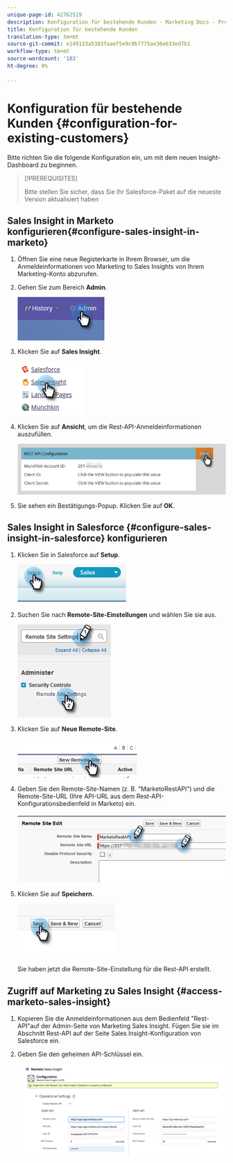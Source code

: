 ```yaml
---
unique-page-id: 42762519
description: Konfiguration für bestehende Kunden - Marketing Docs - Produktdokumentation
title: Konfiguration für bestehende Kunden
translation-type: tm+mt
source-git-commit: e149133a5383faaef5e9c9b7775ae36e633ed7b1
workflow-type: tm+mt
source-wordcount: '183'
ht-degree: 0%

---
```



# Konfiguration für bestehende Kunden {#configuration-for-existing-customers}

Bitte richten Sie die folgende Konfiguration ein, um mit dem neuen Insight-Dashboard zu beginnen.

>[!PREREQUISITES]
>
>Bitte stellen Sie sicher, dass Sie Ihr Salesforce-Paket auf die neueste Version aktualisiert haben

## Sales Insight in Marketo konfigurieren{#configure-sales-insight-in-marketo}

1. Öffnen Sie eine neue Registerkarte in Ihrem Browser, um die Anmeldeinformationen von Marketing to Sales Insights von Ihrem Marketing-Konto abzurufen.
1. Gehen Sie zum Bereich **Admin**.

   ![](assets/configure-1.png)

1. Klicken Sie auf **Sales Insight**.

   ![](assets/configure-2.png)

1. Klicken Sie auf **Ansicht**, um die Rest-API-Anmeldeinformationen auszufüllen.

   ![](assets/configure-3.png)

1. Sie sehen ein Bestätigungs-Popup. Klicken Sie auf **OK**.

## Sales Insight in Salesforce {#configure-sales-insight-in-salesforce} konfigurieren

1. Klicken Sie in Salesforce auf **Setup**.

   ![](assets/sfdc-1.png)

1. Suchen Sie nach **Remote-Site-Einstellungen** und wählen Sie sie aus.

   ![](assets/sfdc-2.png)

1. Klicken Sie auf **Neue Remote-Site**.

   ![](assets/sfdc-3.png)

1. Geben Sie den Remote-Site-Namen (z. B. &quot;MarketoRestAPI&quot;) und die Remote-Site-URL (Ihre API-URL aus dem Rest-API-Konfigurationsbedienfeld in Marketo) ein.

   ![](assets/sfdc-4.png)

1. Klicken Sie auf **Speichern**.

   ![](assets/sfdc-5.png)

   Sie haben jetzt die Remote-Site-Einstellung für die Rest-API erstellt.

## Zugriff auf Marketing zu Sales Insight {#access-marketo-sales-insight}

1. Kopieren Sie die Anmeldeinformationen aus dem Bedienfeld &quot;Rest-API&quot;auf der Admin-Seite von Marketing Sales Insight. Fügen Sie sie im Abschnitt Rest-API auf der Seite Sales Insight-Konfiguration von Salesforce ein.
1. Geben Sie den geheimen API-Schlüssel ein.

   ![](assets/config.png)

